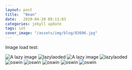 ```yaml
---
layout: post
title:  "Bean"
date:   2020-04-20 09:11:03
categories: jekyll update
tags: iot
cover_image: "/assets/img/blog/83606.jpg"
---
```


Image load test:
<!-- ![Miku Forever](/assets/img/blog/83606.jpg) -->
<!-- ![Miku Forever](as){:class="lazy" data-src="/assets/img/blog/83606.jpg"} -->
<!-- <img src="/assets/img/blog/83606.jpg" alt="Miku Forever"> -->



<div class="multi-img-modal">
    <img alt="A lazy image" class="lazy" data-src="/assets/img/blog/83606.jpg" />
    <img alt="lazylaoded" class="lazy" data-src="https://wallpaperplay.com/walls/full/9/a/c/35089.jpg" />
    <img alt="A lazy image" class="lazy" data-src="https://content.instructables.com/ORIG/F1F/47D3/JDUKGFSQ/F1F47D3JDUKGFSQ.jpg?auto=webp&frame=1&width=1024&height=1024&fit=bounds&md=57f37a99def0aae541036a975fb4485e" />
    <img alt="lazylaoded" class="lazy" data-src="https://wallpaperplay.com/walls/full/9/a/c/35089.jpg" />
</div>

<div class="multi-img-modal">
    <img alt="oswin" class="lazy" data-src="https://tse2-mm.cn.bing.net/th/id/OIP.jcEAATnXbZcdZ246Uy46PQHaI9?pid=Api&rs=1" />
    <img alt="oswin" class="lazy" data-src="http://www.thegeekgeneration.com/wp-content/uploads/2012/09/Oswin-Oswald-communicator.jpg" />
    <img alt="oswin" class="lazy" data-src="https://tse2-mm.cn.bing.net/th/id/OIP.RSjdsii6J6M3Va1zeY_WAgHaEE?pid=Api&rs=1" />
    <img alt="oswin" class="lazy" data-src="https://tse4-mm.cn.bing.net/th/id/OIP.7ZWAOn9QJqZ9V7QFfsEzdQHaEb?pid=Api&rs=1" />
    <img alt="oswin" class="lazy" data-src="http://images6.fanpop.com/image/photos/33900000/Oswin-doctor-who-33981138-494-611.jpg" />
</div>
